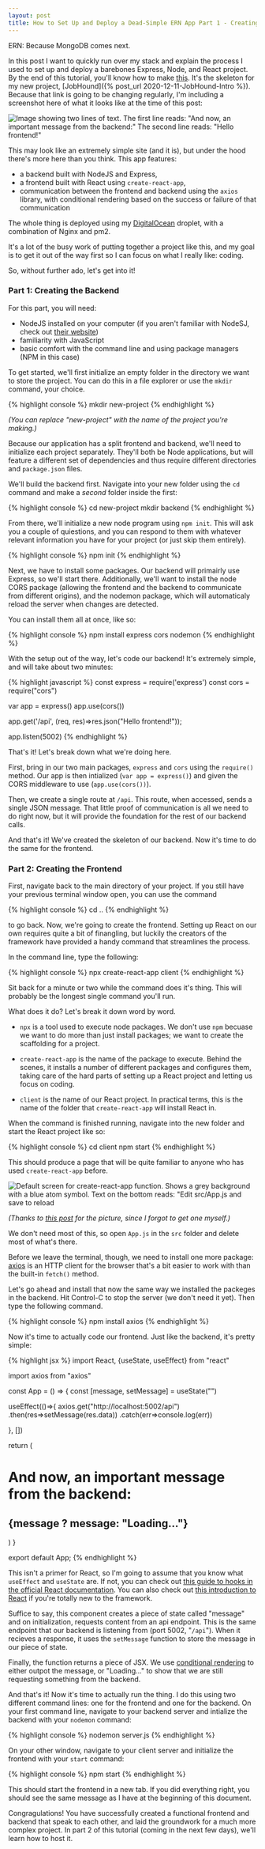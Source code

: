 ```yaml
---
layout: post 
title: How to Set Up and Deploy a Dead-Simple ERN App Part 1 - Creating the App
---
```


ERN: Because MongoDB comes next. <!--more-->

In this post I want to quickly run over my stack and explain the process I used to set up and deploy a barebones Express, Node, and React project. By the end of this tutorial, you'll know how to make [this](http://jobhound.stevenwenzel.com). It's the skeleton for my new project, [JobHound]({% post_url 2020-12-11-JobHound-Intro %}). Because that link is going to be changing regularly, I'm including a screenshot here of what it looks like at the time of this post: 

![Image showing two lines of text. The first line reads: "And now, an important message from the backend:" The second line reads: "Hello frontend!"](/assets/img/posts/mern/basic-ern.png)

This may look like an extremely simple site (and it is), but under the hood there's more here than you think. This app features: 

- a backend built with NodeJS and Express,
- a frontend built with React using `create-react-app`,
- communication between the frontend and backend using the `axios` library, with conditional rendering based on the success or failure of that communication

The whole thing is deployed using my [DigitalOcean](https://www.digitalocean.com/) droplet, with a combination of Nginx and pm2. 

It's a lot of the busy work of putting together a project like this, and my goal is to get it out of the way first so I can focus on what I really like: coding. 

So, without further ado, let's get into it!

### Part 1: Creating the Backend

For this part, you will need:

* NodeJS installed on your computer (if you aren't familiar with NodeSJ, check out [their website](https://nodejs.org/en/))
* familiarity with JavaScript
* basic comfort with the command line and using package managers (NPM in this case)

To get started, we'll first initialize an empty folder in the directory we want to store the project. You can do this in a file explorer or use the `mkdir` command, your choice.

{% highlight console %}
mkdir new-project
{% endhighlight %}

*(You can replace "new-project" with the name of the project you're making.)* 

Because our application has a split frontend and backend, we'll need to initialize each project separately. They'll both be Node applications, but will feature a different set of dependencies and thus require different directories and `package.json` files. 

We'll build the backend first. Navigate into your new folder using the `cd` command and make a *second* folder inside the first:

{% highlight console %}
cd new-project
mkdir backend
{% endhighlight %}

From there, we'll initialize a new node program using `npm init`. This will ask you a couple of quiestions, and you can respond to them with whatever relevant information you have for your project (or just skip them entirely).

{% highlight console %}
npm init 
{% endhighlight %}

Next, we have to install some packages. Our backend will primairly use Express, so we'll start there. Additionally, we'll want to install the node CORS package (allowing the frontend and the backend to communicate from different origins), and the nodemon package, which will automaticaly reload the server when changes are detected.

You can install them all at once, like so:

{% highlight console %}
npm install express cors nodemon
{% endhighlight %}

With the setup out of the way, let's code our backend! It's extremely simple, and will take about two minutes:

{% highlight javascript %}
const express = require('express')
const cors = require("cors")

var app = express()
app.use(cors())


app.get('/api', (req, res)=>res.json("Hello frontend!"));

app.listen(5002)
{% endhighlight %}

That's it! Let's break down what we're doing here.

First, bring in our two main packages, `express` and `cors` using the `require()` method. Our app is then intialized (`var app = express()`) and given the CORS middleware to use (`app.use(cors())`).

Then, we create a single route at `/api`. This route, when accessed, sends a single JSON message. That little proof of communication is all we need to do right now, but it will provide the foundation for the rest of our backend calls. 

And that's it! We've created the skeleton of our backend. Now it's time to do the same for the frontend.

### Part 2: Creating the Frontend

First, navigate back to the main directory of your project. If you still have your previous terminal window open, you can use the command 

{% highlight console %}
cd ..
{% endhighlight %}

to go back. Now, we're going to create the frontend. Setting up React on our own requires quite a bit of finangling, but luckily the creators of the framework have provided a handy command that streamlines the process. 

In the command line, type the following:

{% highlight console %}
npx create-react-app client
{% endhighlight %}

Sit back for a minute or two while the command does it's thing. This will probably be the longest single command you'll run. 

What does it do? Let's break it down word by word. 

* `npx` is a tool used to execute node packages. We don't use `npm` becuase we want to do more than just install packages; we want to create the scaffolding for a project. 

* `create-react-app` is the name of the package to execute. Behind the scenes, it installs a number of different packages and configures them, taking care of the hard parts of setting up a React project and letting us focus on coding.

* `client` is the name of our React project. In practical terms, this is the name of the folder that `create-react-app` will install React in. 

When the command is finished running, navigate into the new folder and start the React project like so:

{% highlight console %}
cd client
npm start
{% endhighlight %}

This should produce a page that will be quite familiar to anyone who has used `create-react-app` before. 

![Default screen for create-react-app function. Shows a grey background with a blue atom symbol. Text on the bottom reads: "Edit src/App.js and save to reload](/assets/img/posts/mern/create-react-app.png)

*(Thanks to [this post](https://medium.com/@danielgwilson/https-and-create-react-app-3a30ed31c904) for the picture, since I forgot to get one myself.)*

We don't need most of this, so open `App.js` in the `src` folder and delete most of what's there. 

Before we leave the terminal, though, we need to install one more package: [axios](https://www.npmjs.com/package/axios) is an HTTP client for the browser that's a bit easier to work with than the built-in `fetch()` method.

 Let's go ahead and install that now the same way we installed the packeges in the backend. Hit Control-C to stop the server (we don't need it yet). Then type the following command.

{% highlight console %}
npm install axios
{% endhighlight %}

Now it's time to actually code our frontend. Just like the backend, it's pretty simple:

{% highlight jsx %}
import React, {useState, useEffect} from "react"


import axios from "axios"


const App = () => {
  const [message, setMessage] = useState("")

  useEffect(()=>{
    axios.get("http://localhost:5002/api")
      .then(res=>setMessage(res.data))
      .catch(err=>console.log(err))

  }, [])

  return (
    <div>
      <h1>And now, an important message from the backend:</h1>
      <h2>{message ? message: "Loading..."}</h2>
    </div>
    )
}

export default App;
{% endhighlight %}

This isn't a primer for React, so I'm going to assume that you know what `useEffect` and `useState` are. If not, you can check out [this guide to hooks in the official React documentation](https://reactjs.org/docs/hooks-intro.html). You can also check out [this introduction to React](https://reactjs.org/docs/hooks-intro.html) if you're totally new to the framework. 

Suffice to say, this component creates a piece of state called "message" and on initialization, requests content from an api endpoint. This is the same endpoint that our backend is listening from (port 5002, "`/api`"). When it recieves a response, it uses the `setMessage` function to store the message in our piece of state. 

Finally, the function returns a piece of JSX. We use [conditional rendering](https://reactjs.org/docs/conditional-rendering.html) to either outpot the message, or "Loading..." to show that we are still requesting something from the backend. 

And that's it! Now it's time to actually run the thing. I do this using two different command lines: one for the frontend and one for the backend. On your first command line, navigate to your backend server and intialize the backend with your `nodemon` command:

{% highlight console %}
nodemon server.js
{% endhighlight %}

On your other window, navigate to your client server and initialize the frontend with your `start` command:

{% highlight console %}
npm start
{% endhighlight %}

This should start the frontend in a new tab. If you did everything right, you should see the same message as I have at the beginning of this document. 

Congragulations! You have successfully created a functional frontend and backend that speak to each other, and laid the groundwork for a much more complex project. In part 2 of this tutorial (coming in the next few days), we'll learn how to host it.

